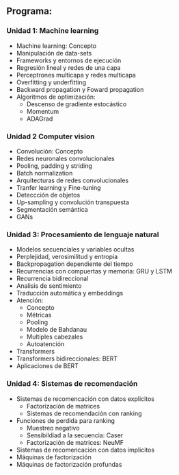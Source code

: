 ## Programa:

### Unidad 1: Machine learning

* Machine learning: Concepto
* Manipulación de data-sets
* Frameworks y entornos de ejecución
* Regresión lineal y redes de una capa
* Perceptrones multicapa y redes multicapa
* Overfitting y underfitting
* Backward propagation y Foward propagation
* Algoritmos de optimización:
    * Descenso de gradiente estocástico
    * Momentum
    * ADAGrad

### Unidad 2 Computer vision

* Convolución: Concepto
* Redes neuronales convolucionales
* Pooling, padding y striding
* Batch normalization
* Arquitecturas de redes convolucionales
* Tranfer learning y Fine-tuning
* Deteccción de objetos
* Up-sampling y convolución transpuesta
* Segmentación semántica
* GANs

### Unidad 3: Procesamiento de lenguaje natural

* Modelos secuenciales y variables ocultas
* Perplejidad, verosimilitud y entropia
* Backpropagation dependiente del tiempo
* Recurrencias con compuertas y memoria: GRU y LSTM
* Recurrencia bidireccional
* Analisis de sentimiento
* Traducción automática y embeddings
* Atención:
    * Concepto
    * Métricas
    * Pooling
    * Modelo de Bahdanau     
    * Multiples cabezales     
    * Autoatención
* Transformers
* Transformers bidireccionales: BERT
* Aplicaciones de BERT

### Unidad 4: Sistemas de recomendación

* Sistemas de recomencación con datos explicitos
    * Factorización de matrices
    * Sistemas de recomendación con ranking
* Funciones de perdida para ranking     
    * Muestreo negativo     
    * Sensibildiad a la secuencia: Caser
    * Factorización de matrices: NeuMF    
* Sistemas de recomencación con datos implicitos
* Máquinas de factorización     
* Máquinas de factorización profundas
